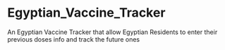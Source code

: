 # Egyptian_Vaccine_Tracker
An Egyptian Vaccine Tracker that allow Egyptian Residents to enter their previous doses info and track the future ones  
